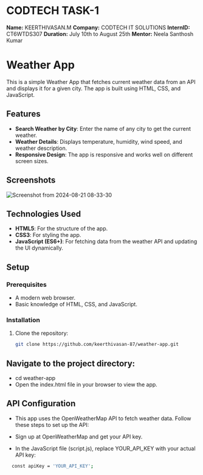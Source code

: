 # CODTECH TASK-1
**Name:** KEERTHIVASAN.M
**Company:** CODTECH IT SOLUTIONS
**InternID:** CT6WTDS307
**Duration:** July 10th to August 25th
**Mentor:** Neela Santhosh Kumar
# Weather App

This is a simple Weather App that fetches current weather data from an API and displays it for a given city. The app is built using HTML, CSS, and JavaScript.

## Features

- **Search Weather by City**: Enter the name of any city to get the current weather.
- **Weather Details**: Displays temperature, humidity, wind speed, and weather description.
- **Responsive Design**: The app is responsive and works well on different screen sizes.

## Screenshots
![Screenshot from 2024-08-21 08-33-30](https://github.com/user-attachments/assets/fa861647-158e-4674-a623-f5583f536920)

## Technologies Used

- **HTML5**: For the structure of the app.
- **CSS3**: For styling the app.
- **JavaScript (ES6+)**: For fetching data from the weather API and updating the UI dynamically.

## Setup

### Prerequisites

- A modern web browser.
- Basic knowledge of HTML, CSS, and JavaScript.

### Installation

1. Clone the repository:
   ```bash
   git clone https://github.com/keerthivasan-87/weather-app.git

## Navigate to the project directory:
- cd weather-app
- Open the index.html file in your browser to view the app.

## API Configuration
- This app uses the OpenWeatherMap API to fetch weather data. Follow these steps to set up the API:

- Sign up at OpenWeatherMap and get your API key.

- In the JavaScript file (script.js), replace YOUR_API_KEY with your actual API key:

```bash
  const apiKey = 'YOUR_API_KEY';

